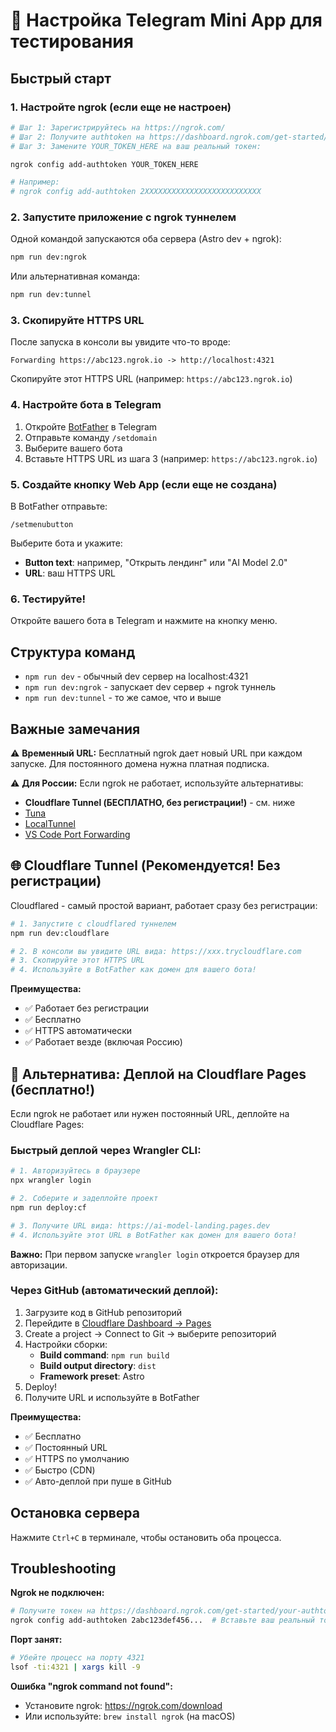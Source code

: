 # 🚀 Настройка Telegram Mini App для тестирования

## Быстрый старт

### 1. Настройте ngrok (если еще не настроен)

```bash
# Шаг 1: Зарегистрируйтесь на https://ngrok.com/
# Шаг 2: Получите authtoken на https://dashboard.ngrok.com/get-started/your-authtoken
# Шаг 3: Замените YOUR_TOKEN_HERE на ваш реальный токен:

ngrok config add-authtoken YOUR_TOKEN_HERE

# Например:
# ngrok config add-authtoken 2XXXXXXXXXXXXXXXXXXXXXXXXXX
```

### 2. Запустите приложение с ngrok туннелем

Одной командой запускаются оба сервера (Astro dev + ngrok):

```bash
npm run dev:ngrok
```

Или альтернативная команда:

```bash
npm run dev:tunnel
```

### 3. Скопируйте HTTPS URL

После запуска в консоли вы увидите что-то вроде:

```
Forwarding https://abc123.ngrok.io -> http://localhost:4321
```

Скопируйте этот HTTPS URL (например: `https://abc123.ngrok.io`)

### 4. Настройте бота в Telegram

1. Откройте [BotFather](https://t.me/BotFather) в Telegram
2. Отправьте команду `/setdomain`
3. Выберите вашего бота
4. Вставьте HTTPS URL из шага 3 (например: `https://abc123.ngrok.io`)

### 5. Создайте кнопку Web App (если еще не создана)

В BotFather отправьте:

```
/setmenubutton
```

Выберите бота и укажите:
- **Button text**: например, "Открыть лендинг" или "AI Model 2.0"
- **URL**: ваш HTTPS URL

### 6. Тестируйте!

Откройте вашего бота в Telegram и нажмите на кнопку меню.

## Структура команд

- `npm run dev` - обычный dev сервер на localhost:4321
- `npm run dev:ngrok` - запускает dev сервер + ngrok туннель
- `npm run dev:tunnel` - то же самое, что и выше

## Важные замечания

⚠️ **Временный URL:**
Бесплатный ngrok дает новый URL при каждом запуске. Для постоянного домена нужна платная подписка.

⚠️ **Для России:**
Если ngrok не работает, используйте альтернативы:
- **Cloudflare Tunnel (БЕСПЛАТНО, без регистрации!)** - см. ниже
- [Tuna](https://tuna.io/)
- [LocalTunnel](https://localtunnel.github.io/www/)
- [VS Code Port Forwarding](https://code.visualstudio.com/docs/editor/port-forwarding)

## 🌐 Cloudflare Tunnel (Рекомендуется! Без регистрации)

Cloudflared - самый простой вариант, работает сразу без регистрации:

```bash
# 1. Запустите с cloudflared туннелем
npm run dev:cloudflare

# 2. В консоли вы увидите URL вида: https://xxx.trycloudflare.com
# 3. Скопируйте этот HTTPS URL
# 4. Используйте в BotFather как домен для вашего бота!
```

**Преимущества:**
- ✅ Работает без регистрации
- ✅ Бесплатно
- ✅ HTTPS автоматически
- ✅ Работает везде (включая Россию)

## 🚀 Альтернатива: Деплой на Cloudflare Pages (бесплатно!)

Если ngrok не работает или нужен постоянный URL, деплойте на Cloudflare Pages:

### Быстрый деплой через Wrangler CLI:

```bash
# 1. Авторизуйтесь в браузере
npx wrangler login

# 2. Соберите и задеплойте проект
npm run deploy:cf

# 3. Получите URL вида: https://ai-model-landing.pages.dev
# 4. Используйте этот URL в BotFather как домен для вашего бота!
```

**Важно:** При первом запуске `wrangler login` откроется браузер для авторизации.

### Через GitHub (автоматический деплой):

1. Загрузите код в GitHub репозиторий
2. Перейдите в [Cloudflare Dashboard → Pages](https://dash.cloudflare.com/)
3. Create a project → Connect to Git → выберите репозиторий
4. Настройки сборки:
   - **Build command**: `npm run build`
   - **Build output directory**: `dist`
   - **Framework preset**: Astro
5. Deploy!
6. Получите URL и используйте в BotFather

**Преимущества:**
- ✅ Бесплатно
- ✅ Постоянный URL
- ✅ HTTPS по умолчанию
- ✅ Быстро (CDN)
- ✅ Авто-деплой при пуше в GitHub

## Остановка сервера

Нажмите `Ctrl+C` в терминале, чтобы остановить оба процесса.

## Troubleshooting

**Ngrok не подключен:**
```bash
# Получите токен на https://dashboard.ngrok.com/get-started/your-authtoken
ngrok config add-authtoken 2abc123def456...  # Вставьте ваш реальный токен!
```

**Порт занят:**
```bash
# Убейте процесс на порту 4321
lsof -ti:4321 | xargs kill -9
```

**Ошибка "ngrok command not found":**
- Установите ngrok: https://ngrok.com/download
- Или используйте: `brew install ngrok` (на macOS)
